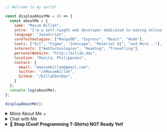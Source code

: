 
```javascript
// Welcome to my world!

const displayAboutMe = () => {
  const aboutMe = {
    name: "Masum Billah",
    intro: "I'm a self-taught web developer dedicated to making online dreams a reality.",
    language: "JavaScript",
    coreTechnologies: ["MongoDB", "Express", "React", "Node"],
    tools: ["Git", "Figma", "Inkscape", "Material UI", "and More..."],
    interests: ["WebTechnologies", "Reading", "Travelling"],
    personalWebSite: "http://billah.dev",
    location: "Manila, Philippines",
    contact: {
      email: "emasumbillah@gmail.com",
      twitter: "/eMasumBillah",
      GitHub: "/billahDotDev",
    }
  };
  console.log(aboutMe);
};

displayAboutMe();
```


<details> 
<summary>More About Me &#43;</summary>
  
```html
🙂 My Story:
I am passionate about JavaScript and web technologies. Before the pandemic, I was a struggling entrepreneur in the clothing industry.
'Cotton Logic' is a company where I hustled as a rainmaker. My business had its ups and downs, which were stressful, but I was learning
something new every day. During the pandemic, I decided to bring my passion into the business. Nowadays, two roles in my real-life game are:
'Web Development Service' and Rainmaking for 'Cotton Logic'. 

👩‍💻 I Speak:
English, Bangla(Native), Taglish, Hindi, and of course JavaScript!

🎓 Certification:
I'm a Bangladesh University of Engineering and Technology (BUET) certified full-stack web developer
on a journey of modern web mastery at the University of Helsinki.

```
</details>

<details> 
<summary>Chat with Me</summary>
<pre> 
There are times when you need someone to listen or give some advice. Book a slot to chat - anything from personal to career, 
Web Development, Graphic design, Digital Marketing, T-Shirt Business, and Mental Health.

<br />
The slots for May and June are fully booked. 
Availability for July will be announced in June on my Twitter account. You can fill out the <a href="https://app.grammarly.com/">Google Form</a> for the programming T-shirt business to get a quick response.
</pre>

</details>

<details>
<summary><strong>🛒 Shop (Cool! Programming T-Shirts) NOT Ready Yet!</strong></summary>

(Not yet ready! I'll upload the products soon...)

<br>
<br>

# Welcome to Cot Log Online Store

<br>
<br>

<table style="width: 100%;">
  <tr>
    <td align="center" valign="top" style="width: 20%;">
      <img src="https://images.unsplash.com/photo-1581655353564-df123a1eb820?w=500&auto=format&fit=crop&q=60&ixlib=rb-4.0.3&ixid=M3wxMjA3fDB8MHxzZWFyY2h8Mnx8dCUyMHNoaXJ0c3xlbnwwfHwwfHx8MA%3D%3D" style="max-width: 100%;" width="auto">
      <br>
      <strong>JavaScript Men's T-shirt (JST)</strong>
      <br>
      Price: $0.00
    </td>
    <td align="center" valign="top" style="width: 20%;">
      <img src="https://images.unsplash.com/photo-1583743814966-8936f5b7be1a?w=500&auto=format&fit=crop&q=60&ixlib=rb-4.0.3&ixid=M3wxMjA3fDB8MHxzZWFyY2h8NHx8dCUyMHNoaXJ0c3xlbnwwfHwwfHx8MA%3D%3D" style="max-width: 100%;" width="auto">
      <br>
      <strong>Python Men's T-shirt (PT)</strong>
      <br>
      Price: $0.00
    </td>
    <td align="center" valign="top" style="width: 20%;">
      <img src="https://images.unsplash.com/photo-1586790170083-2f9ceadc732d?w=500&auto=format&fit=crop&q=60&ixlib=rb-4.0.3&ixid=M3wxMjA3fDB8MHxzZWFyY2h8MTF8fHQlMjBzaGlydHN8ZW58MHx8MHx8fDA%3D" style="max-width: 100%;" width="auto">
      <br>
      <strong>Java Men's T-shirt (JT)</strong>
      <br>
      Price: $0.00
    </td>
    <td align="center" valign="top" style="width: 20%;">
      <img src="https://images.unsplash.com/photo-1502389614483-e475fc34407e?w=500&auto=format&fit=crop&q=60&ixlib=rb-4.0.3&ixid=M3wxMjA3fDB8MHxzZWFyY2h8MTR8fHQlMjBzaGlydHN8ZW58MHx8MHx8fDA%3D" style="max-width: 100%;" width="auto">
      <br>
      <strong>Another T-shirt (AT)</strong>
      <br>
      Price: $0.00
    </td>
    <td align="center" valign="top" style="width: 20%;">
      <img src="https://images.unsplash.com/photo-1551799517-eb8f03cb5e6a?w=500&auto=format&fit=crop&q=60&ixlib=rb-4.0.3&ixid=M3wxMjA3fDB8MHxzZWFyY2h8MTl8fHQlMjBzaGlydHN8ZW58MHx8MHx8fDA%3D" style="max-width: 100%;" width="auto">
      <br>
      <strong>Yet Another T-shirt (YAT)</strong>
      <br>
      Price: $0.00
    </td>
  </tr>
  <tr>
    <td align="center" valign="top" style="width: 20%;">
      <img src="https://images.unsplash.com/photo-1551799517-eb8f03cb5e6a?w=500&auto=format&fit=crop&q=60&ixlib=rb-4.0.3&ixid=M3wxMjA3fDB8MHxzZWFyY2h8MTl8fHQlMjBzaGlydHN8ZW58MHx8MHx8fDA%3D" style="max-width: 100%;" width="auto">
      <br>
      <strong>And Another T-shirt (AAT)</strong>
      <br>
      Price: $0.00
    </td>
    <td align="center" valign="top" style="width: 20%;">
      <img src="https://images.unsplash.com/photo-1551799517-eb8f03cb5e6a?w=500&auto=format&fit=crop&q=60&ixlib=rb-4.0.3&ixid=M3wxMjA3fDB8MHxzZWFyY2h8MTl8fHQlMjBzaGlydHN8ZW58MHx8MHx8fDA%3D" style="max-width: 100%;" width="auto">
      <br>
      <strong>Cool T-shirt (CT)</strong>
      <br>
      Price: $0.00
    </td>
    <td align="center" valign="top" style="width: 20%;">
      <img src="https://images.unsplash.com/photo-1551799517-eb8f03cb5e6a?w=500&auto=format&fit=crop&q=60&ixlib=rb-4.0.3&ixid=M3wxMjA3fDB8MHxzZWFyY2h8MTl8fHQlMjBzaGlydHN8ZW58MHx8MHx8fDA%3D" style="max-width: 100%;" width="auto">
      <br>
      <strong>Awesome T-shirt (AT)</strong>
      <br>
      Price: $0.00
    </td>
    <td align="center" valign="top" style="width: 20%;">
      <img src="https://images.unsplash.com/photo-1551799517-eb8f03cb5e6a?w=500&auto=format&fit=crop&q=60&ixlib=rb-4.0.3&ixid=M3wxMjA3fDB8MHxzZWFyY2h8MTl8fHQlMjBzaGlydHN8ZW58MHx8MHx8fDA%3D" style="max-width: 100%;" width="auto">
      <br>
      <strong>Funky T-shirt (FT)</strong>
      <br>
      Price: $0.00
    </td>
    <td align="center" valign="top" style="width: 20%;">
      <img src="https://example.com/image10.png" style="max-width: 100%;" width="auto">
      <br>
      <strong>Geeky T-shirt (GT)</strong>
      <br>
      Price: $0.00
    </td>
  </tr>
  <tr>
    <td align="center" valign="top" style="width: 20%;">
      <img src="https://example.com/image11.png" style="max-width: 100%;" width="auto">
      <br>
      <strong>Unique T-shirt (UT)</strong>
      <br>
      Price: $0.00
    </td>
    <td align="center" valign="top" style="width: 20%;">
      <img src="https://example.com/image12.png" style="max-width: 100%;" width="auto">
      <br>
      <strong>Special T-shirt (ST)</strong>
      <br>
      Price: $0.00
    </td>
    <td align="center" valign="top" style="width: 20%;">
      <img src="https://example.com/image13.png" style="max-width: 100%;" width="auto">
      <br>
      <strong>Creative T-shirt (CT)</strong>
      <br>
      Price: $0.00
    </td>
    <td align="center" valign="top" style="width: 20%;">
      <img src="https://example.com/image14.png" style="max-width: 100%;" width="auto">
      <br>
      <strong>Fun T-shirt (FT)</strong>
      <br>
      Price: $0.00
    </td>
    <td align="center" valign="top" style="width: 20%;">
      <img src="https://example.com/image15.png" style="max-width: 100%;" width="auto">
      <br>
      <strong>Smart T-shirt (ST)</strong>
      <br>
      Price: $0.00
    </td>
  </tr>
  <!-- Add more rows for additional products -->
</table>

<br>
<br>

### 🛒 How to Order

Ready to get your hands on these awesome products? Here's how:

Send a WhatsApp/telegram/Viber message with the following information:
- Product name and Code(s) or Screenshot(s)
- Quantity
- Shipping address

💸 We'll respond to confirm your order and provide payment instructions.

Or visit our online [store](google.com).

Happy shopping! 🎁
</details>

